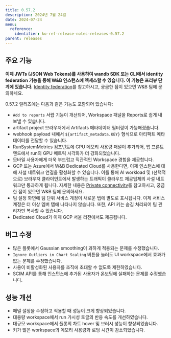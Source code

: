 ```yaml
---
title: 0.57.2
description: 2024년 7월 24일
date: 2024-07-24
menu:
  reference:
    identifier: ko-ref-release-notes-releases-0.57.2
parent: releases
---
```


## 주요 기능

**이제 JWTs (JSON Web Tokens)를 사용하여 wandb SDK 또는 CLI에서 identity federation 기능을 통해 W&B 인스턴스에 엑세스할 수 있습니다. 이 기능은 프리뷰 단계에 있습니다.** [Identity federation](https://docs.wandb.ai/guides/hosting/iam/identity_federation)를 참고하시고, 궁금한 점이 있으면 W&B 팀에 문의하세요.

0.57.2 릴리즈에는 다음과 같은 기능도 포함되어 있습니다:
* `Add to reports` 서랍 기능이 개선되어, Workspace 패널을 Reports로 쉽게 내보낼 수 있습니다.
* artifact project 브라우저에서 Artifacts 메타데이터 필터링이 가능해졌습니다.
* webhook payload 내에서 `${artifact_metadata.KEY}` 형식으로 아티팩트 메타데이터를 전달할 수 있습니다.
* RunSystemMetrics 컴포넌트에 GPU 메모리 사용량 패널이 추가되어, 앱 프론트엔드에서 run의 GPU 메트릭 시각화가 더 강화되었습니다.
* 모바일 사용자에게 더욱 부드럽고 직관적인 Workspace 경험을 제공합니다.
* GCP 또는 Azure에서 W&B Dedicated Cloud를 사용한다면, 이제 인스턴스에 대해 사설 네트워크 연결을 활성화할 수 있습니다. 이를 통해 AI workload 및 (선택적으로) 브라우저 클라이언트에서 발생하는 트래픽이 클라우드 제공업체의 사설 네트워크만 통과하게 됩니다. 자세한 내용은 [Private connectivity](https://docs.wandb.ai/guides/hosting/data-security/private-connectivity)를 참고하시고, 궁금한 점이 있으면 W&B 팀에 문의하세요.
* 팀 설정 화면에 팀 단위 서비스 계정이 새로운 탭에 별도로 표시됩니다. 이제 서비스 계정은 더 이상 멤버 탭에 나타나지 않습니다. 또한, API 키는 숨김 처리되어 팀 관리자만 복사할 수 있습니다.
* Dedicated Cloud가 이제 GCP 서울 리전에서도 제공됩니다.

## 버그 수정

* 많은 플롯에서 Gaussian smoothing이 과하게 적용되는 문제를 수정했습니다.
* `Ignore Outliers in Chart Scaling` 버튼을 눌러도 UI workspace에서 효과가 없는 문제를 수정했습니다.
* 사용이 비활성화된 사용자를 조직에 초대할 수 없도록 제한하였습니다.
* SCIM API를 통해 인스턴스에 추가된 사용자가 온보딩에 실패하는 문제를 수정했습니다.

## 성능 개선

* 패널 설정을 수정하고 적용할 때 성능이 크게 향상되었습니다.
* 대용량 workspace에서 run 가시성 토글의 반응 속도를 개선하였습니다.
* 대규모 workspace에서 플롯의 차트 hover 및 브러시 성능이 향상되었습니다.
* 키가 많은 workspace의 메모리 사용량과 로딩 시간이 감소되었습니다.